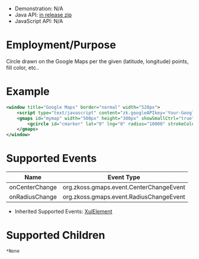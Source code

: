 
- Demonstration: N/A
- Java API: [in release zip](https://github.com/zkoss/zkgmapsz/releases)
- JavaScript API: N/A


# Employment/Purpose

Circle drawn on the Google Maps per the given (latitude, longitude)
points, fill color, etc..

# Example

```xml
<window title="Google Maps" border="normal" width="520px">
    <script type="text/javascript" content="zk.googleAPIkey='Your-Google-API-Key'"/>
    <gmaps id="mymap" width="500px" height="300px" showSmallCtrl="true">
        <gcircle id="cmarker" lat="0" lng="0" radius="10000" strokeColor="red" fillColor="red"></gcircle>
    </gmaps>
</window>
```

# Supported Events

| Name | Event Type |
|------|------------|
| onCenterChange | org.zkoss.gmaps.event.CenterChangeEvent |
| onRadiusChange | org.zkoss.gmaps.event.RadiusChangeEvent |

- Inherited Supported Events: [ XulElement]({{site.baseurl}}/zk_component_ref/xulelement#Supported_Events)

# Supported Children

`*None`
